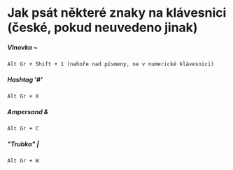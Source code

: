 # Jak psát některé znaky na klávesnici (české, pokud neuvedeno jinak)

##### Vlnovka ~

```
Alt Gr + Shift + 1 (nahoře nad písmeny, ne v numerické klávesnici)
```

##### Hashtag '#'

```
Alt Gr + X
```

##### Ampersand &

```
Alt Gr + C
```

##### "Trubka" |

```
Alt Gr + W
```
